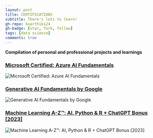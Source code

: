 ```yaml
---
layout: post
title: CERTIFICATIONS
subtitle: There's lots to learn!
gh-repo: kaarthiks24
gh-badge: [star, fork, follow]
tags: [data science]
comments: true
---
```


**Compilation of personal and professional projects and learnings**
### [Microsoft Certified: Azure AI Fundamentals](https://learn.microsoft.com/en-us/users/kaarthiksenthilkumar-1154/credentials/d00acd865b526346?ref=https%3A%2F%2Fwww.linkedin.com%2F)

![Microsoft Certified: Azure AI Fundamentals](https://kaarthiks24.github.io/assets/certification/azure.png)

### [Generative AI Fundamentals by Google](https://www.cloudskillsboost.google/public_profiles/67fa056c-9554-4d44-a6b9-8f4dd06c2786/badges/4596092?utm_medium=social&utm_source=linkedin&utm_campaign=ql-social-share)

![Generative AI Fundamentals by Google](https://kaarthiks24.github.io/assets/certification/gen_ai.png)

### [Machine Learning A-Z™: AI, Python & R + ChatGPT Bonus [2023]](https://www.udemy.com/certificate/UC-33645bda-8f59-46e9-9fac-4de28ce88291/)

![Machine Learning A-Z™: AI, Python & R + ChatGPT Bonus [2023]](https://kaarthiks24.github.io/assets/certification/UC-33645bda-8f59-46e9-9fac-4de28ce88291.jpg)
 

